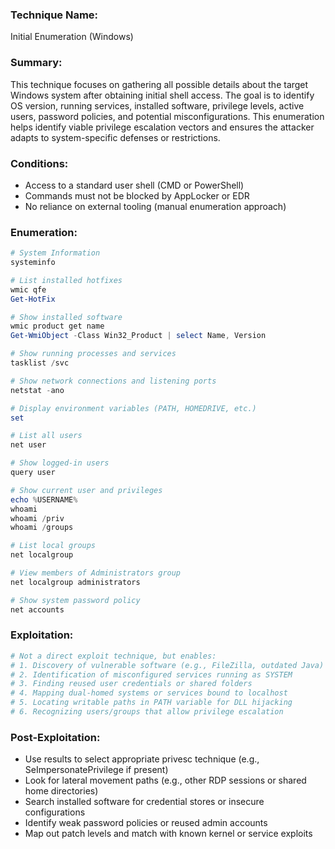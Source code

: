 ### Technique Name:
Initial Enumeration (Windows)
### Summary:
This technique focuses on gathering all possible details about the target Windows system after obtaining initial shell access. The goal is to identify OS version, running services, installed software, privilege levels, active users, password policies, and potential misconfigurations. This enumeration helps identify viable privilege escalation vectors and ensures the attacker adapts to system-specific defenses or restrictions.

### Conditions:
- Access to a standard user shell (CMD or PowerShell)
- Commands must not be blocked by AppLocker or EDR
- No reliance on external tooling (manual enumeration approach)
### Enumeration:
```powershell
# System Information
systeminfo

# List installed hotfixes
wmic qfe
Get-HotFix

# Show installed software
wmic product get name
Get-WmiObject -Class Win32_Product | select Name, Version

# Show running processes and services
tasklist /svc

# Show network connections and listening ports
netstat -ano

# Display environment variables (PATH, HOMEDRIVE, etc.)
set

# List all users
net user

# Show logged-in users
query user

# Show current user and privileges
echo %USERNAME%
whoami
whoami /priv
whoami /groups

# List local groups
net localgroup

# View members of Administrators group
net localgroup administrators

# Show system password policy
net accounts
```

### Exploitation:
```powershell
# Not a direct exploit technique, but enables:
# 1. Discovery of vulnerable software (e.g., FileZilla, outdated Java)
# 2. Identification of misconfigured services running as SYSTEM
# 3. Finding reused user credentials or shared folders
# 4. Mapping dual-homed systems or services bound to localhost
# 5. Locating writable paths in PATH variable for DLL hijacking
# 6. Recognizing users/groups that allow privilege escalation
```

### Post-Exploitation:
* Use results to select appropriate privesc technique (e.g., SeImpersonatePrivilege if present)
* Look for lateral movement paths (e.g., other RDP sessions or shared home directories)
* Search installed software for credential stores or insecure configurations
* Identify weak password policies or reused admin accounts
* Map out patch levels and match with known kernel or service exploits
